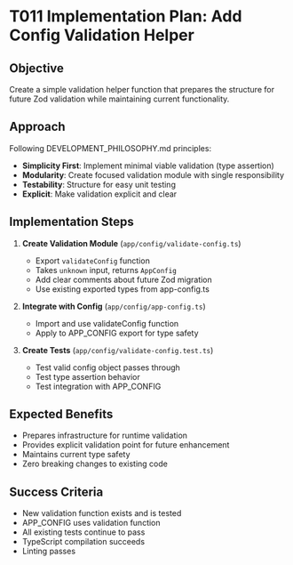 # T011 Implementation Plan: Add Config Validation Helper

## Objective
Create a simple validation helper function that prepares the structure for future Zod validation while maintaining current functionality.

## Approach
Following DEVELOPMENT_PHILOSOPHY.md principles:
- **Simplicity First**: Implement minimal viable validation (type assertion)
- **Modularity**: Create focused validation module with single responsibility
- **Testability**: Structure for easy unit testing
- **Explicit**: Make validation explicit and clear

## Implementation Steps

1. **Create Validation Module** (`app/config/validate-config.ts`)
   - Export `validateConfig` function
   - Takes `unknown` input, returns `AppConfig`
   - Add clear comments about future Zod migration
   - Use existing exported types from app-config.ts

2. **Integrate with Config** (`app/config/app-config.ts`)
   - Import and use validateConfig function
   - Apply to APP_CONFIG export for type safety

3. **Create Tests** (`app/config/validate-config.test.ts`)
   - Test valid config object passes through
   - Test type assertion behavior
   - Test integration with APP_CONFIG

## Expected Benefits
- Prepares infrastructure for runtime validation
- Provides explicit validation point for future enhancement
- Maintains current type safety
- Zero breaking changes to existing code

## Success Criteria
- New validation function exists and is tested
- APP_CONFIG uses validation function
- All existing tests continue to pass
- TypeScript compilation succeeds
- Linting passes